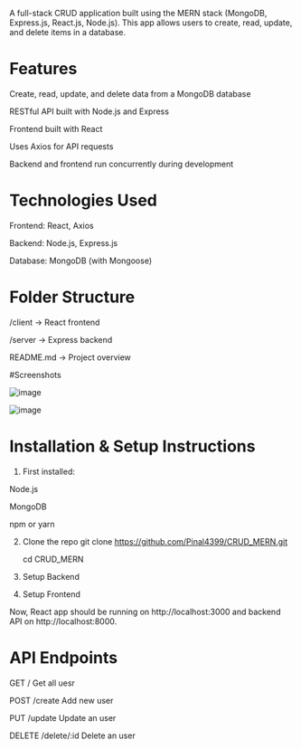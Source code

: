 A full-stack CRUD application built using the MERN stack (MongoDB, Express.js, React.js, Node.js). This app allows users to create, read, update, and delete items in a database.

# Features
Create, read, update, and delete data from a MongoDB database

RESTful API built with Node.js and Express

Frontend built with React

Uses Axios for API requests

Backend and frontend run concurrently during development

# Technologies Used
Frontend: React, Axios

Backend: Node.js, Express.js

Database: MongoDB (with Mongoose)

# Folder Structure
/client        → React frontend

/server        → Express backend

README.md      → Project overview

#Screenshots

![image](https://github.com/user-attachments/assets/769317e6-8f90-4697-8405-cda1568b100b)

![image](https://github.com/user-attachments/assets/1df391f3-ef2f-4935-b6d6-796b4208e3b5)

# Installation & Setup Instructions

1. First installed:

Node.js

MongoDB

npm or yarn

2. Clone the repo
   git clone https://github.com/Pinal4399/CRUD_MERN.git
   
   cd CRUD_MERN
   
4. Setup Backend
   
5. Setup Frontend

Now, React app should be running on http://localhost:3000 and backend API on http://localhost:8000.

# API Endpoints 

GET	/	Get all uesr

POST	/create	Add new user

PUT	/update	Update an user

DELETE	/delete/:id	Delete an user
